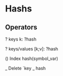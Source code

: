 
# Hashs

## Operators
? keys k: ?hash

? keys/values [k;v]: ?hash

() Index hash(symbol_var)

_ Delete \`key _ hash
